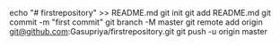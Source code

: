echo "# firstrepository" >> README.md
git init
git add README.md
git commit -m "first commit"
git branch -M master
git remote add origin git@github.com:Gasupriya/firstrepository.git
git push -u origin master
